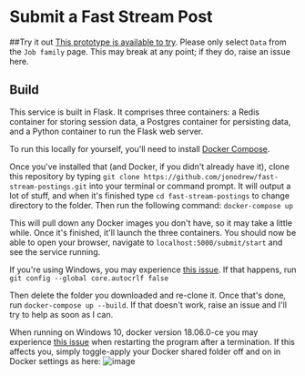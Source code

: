 # Submit a Fast Stream Post

##Try it out
[This prototype is available to try](https://fast-stream-postings.herokuapp.com/). Please only select `Data` from the `Job family` page. This may break at any point; if they do, raise an issue here.

## Build
This service is built in Flask. It comprises three containers: a Redis container for storing session data, a Postgres
container for persisting data, and a Python container to run the Flask web server.

To run this locally for yourself, you'll need to install [Docker Compose](https://docs.docker.com/compose/install/).

Once you've installed that (and Docker, if you didn't already have it), clone this repository by typing `git clone https://github.com/jonodrew/fast-stream-postings.git` into your terminal or command prompt. It will output a lot of stuff, and when it's finished type `cd fast-stream-postings` to change directory to the folder. Then run the following command:
`docker-compose up`

This will pull down any Docker images you don't have, so it may take a little while. Once it's finished, it'll launch
the three containers. You should now be able to open your browser, navigate to `localhost:5000/submit/start` and see the
service running.  

If you're using Windows, you may experience [this issue](https://github.com/jonodrew/fast-stream-postings/issues/18). If that happens, run `git config --global core.autocrlf false`

Then delete the folder you downloaded and re-clone it. Once that's done, run `docker-compose up --build`. If that doesn't work, raise an issue and I'll try to help as soon as I can.

When running on Windows 10, docker version 18.06.0-ce  you may experience [this issue](https://github.com/jonodrew/fast-stream-postings/issues/20) when restarting the program after a termination. If this affects you, simply toggle-apply your Docker shared folder off and on in Docker settings as here: ![image](https://user-images.githubusercontent.com/28785439/43518728-dd689ed0-9584-11e8-87ea-824843e446e4.png)
